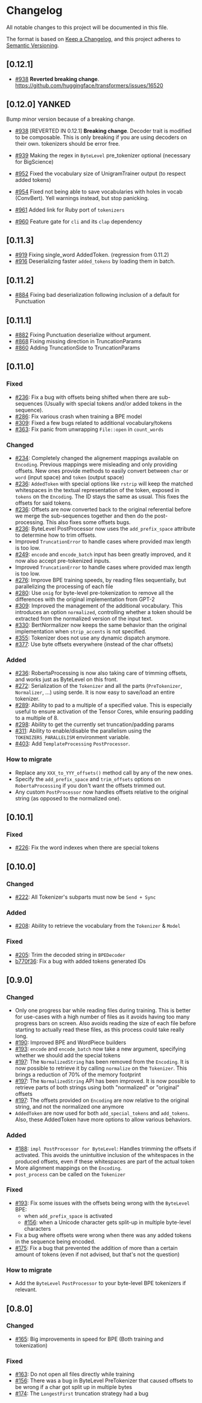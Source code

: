 # Changelog
All notable changes to this project will be documented in this file.

The format is based on [Keep a Changelog](https://keepachangelog.com/en/1.0.0/),
and this project adheres to [Semantic Versioning](https://semver.org/spec/v2.0.0.html).

## [0.12.1] 

- [#938] **Reverted breaking change**. https://github.com/huggingface/transformers/issues/16520

## [0.12.0] YANKED

Bump minor version because of a breaking change.

- [#938] [REVERTED IN 0.12.1] **Breaking change**. Decoder trait is modified to be composable. This is only breaking if you are using decoders on their own. tokenizers should be error free.
- [#939] Making the regex in `ByteLevel` pre_tokenizer optional (necessary for BigScience)

- [#952] Fixed the vocabulary size of UnigramTrainer output (to respect added tokens)
- [#954] Fixed not being able to save vocabularies with holes in vocab (ConvBert). Yell warnings instead, but stop panicking.
- [#961] Added link for Ruby port of `tokenizers`
- [#960] Feature gate for `cli` and its `clap` dependency

## [0.11.3]

- [#919] Fixing single_word AddedToken. (regression from 0.11.2)
- [#916] Deserializing faster `added_tokens` by loading them in batch.

## [0.11.2]

- [#884] Fixing bad deserialization following inclusion of a default for Punctuation

## [0.11.1]

- [#882] Fixing Punctuation deserialize without argument.
- [#868] Fixing missing direction in TruncationParams
- [#860] Adding TruncationSide to TruncationParams

## [0.11.0]

### Fixed
- [#236]: Fix a bug with offsets being shifted when there are sub-sequences (Usually with
special tokens and/or added tokens in the sequence).
- [#286]: Fix various crash when training a BPE model
- [#309]: Fixed a few bugs related to additional vocabulary/tokens
- [#363]: Fix panic from unwrapping `File::open` in `count_words`

### Changed
- [#234]: Completely changed the alignement mappings available on `Encoding`. Previous mappings
were misleading and only providing offsets. New ones provide methods to easily convert between
`char` or `word` (input space) and `token` (output space)
- [#236]: `AddedToken` with special options like `rstrip` will keep the matched whitespaces
in the textual representation of the token, exposed in `tokens` on the `Encoding`. The ID stays
the same as usual. This fixes the offsets for said tokens.
- [#236]: Offsets are now converted back to the original referential before we merge the
sub-sequences together and then do the post-processing. This also fixes some offsets bugs.
- [#236]: ByteLevel PostProcessor now uses the `add_prefix_space` attribute to determine how to
trim offsets.
- Improved `TruncationError` to handle cases where provided max length is too low.
- [#249]: `encode` and `encode_batch` input has been greatly improved, and it now also accept
pre-tokenized inputs.
- Improved `TruncationError` to handle cases where provided max length is too low.
- [#276]: Improve BPE training speeds, by reading files sequentially, but parallelizing the
processing of each file
- [#280]: Use `onig` for byte-level pre-tokenization to remove all the differences with the original
implementation from GPT-2
- [#309]: Improved the management of the additional vocabulary. This introduces an option
`normalized`, controlling whether a token should be extracted from the normalized version of the
input text.
- [#330]: BertNormalizer now keeps the same behavior than the original implementation when
`strip_accents` is not specified.
- [#355]: Tokenizer does not use any dynamic dispatch anymore.
- [#377]: Use byte offsets everywhere (instead of the char offsets)

### Added
- [#236]: RobertaProcessing is now also taking care of trimming offsets, and works just as ByteLevel
on this front.
- [#272]: Serialization of the `Tokenizer` and all the parts (`PreTokenizer`, `Normalizer`, ...)
using serde. It is now easy to save/load an entire tokenizer.
- [#289]: Ability to pad to a multiple of a specified value. This is especially useful to ensure
activation of the Tensor Cores, while ensuring padding to a multiple of 8.
- [#298]: Ability to get the currently set truncation/padding params
- [#311]: Ability to enable/disable the parallelism using the `TOKENIZERS_PARALLELISM` environment
variable.
- [#403]: Add `TemplateProcessing` `PostProcessor`.

### How to migrate
- Replace any `XXX_to_YYY_offsets()` method call by any of the new ones.
- Specify the `add_prefix_space` and `trim_offsets` options on `RobertaProcessing` if you don't
want the offsets trimmed out.
- Any custom `PostProcessor` now handles offsets relative to the original string (as opposed to the
normalized one).

## [0.10.1]

### Fixed
- [#226]: Fix the word indexes when there are special tokens

## [0.10.0]

### Changed
- [#222]: All Tokenizer's subparts must now be `Send + Sync`

### Added
- [#208]: Ability to retrieve the vocabulary from the `Tokenizer` & `Model`

### Fixed
- [#205]: Trim the decoded string in `BPEDecoder`
- [b770f36]: Fix a bug with added tokens generated IDs

## [0.9.0]

### Changed
- Only one progress bar while reading files during training. This is better for use-cases with
a high number of files as it avoids having too many progress bars on screen. Also avoids reading the
size of each file before starting to actually read these files, as this process could take really
long.
- [#190]: Improved BPE and WordPiece builders
- [#193]: `encode` and `encode_batch` now take a new argument, specifying whether we should add the
special tokens
- [#197]: The `NormalizedString` has been removed from the `Encoding`. It is now possible to
retrieve it by calling `normalize` on the `Tokenizer`. This brings a reduction of 70% of the memory
footprint
- [#197]: The `NormalizedString` API has been improved. It is now possible to retrieve parts of both
strings using both "normalized" or "original" offsets
- [#197]: The offsets provided on `Encoding` are now relative to the original string, and not the
normalized one anymore
- `AddedToken` are now used for both `add_special_tokens` and `add_tokens`. Also, these AddedToken
have more options to allow various behaviors.

### Added
- [#188]: `impl PostProcessor for ByteLevel`: Handles trimming the offsets if activated. This avoids
the unintuitive inclusion of the whitespaces in the produced offsets, even if these whitespaces are
part of the actual token
- More alignment mappings on the `Encoding`.
- `post_process` can be called on the `Tokenizer`

### Fixed
- [#193]: Fix some issues with the offsets being wrong with the `ByteLevel` BPE:
	- when `add_prefix_space` is activated
	- [#156]: when a Unicode character gets split-up in multiple byte-level characters
- Fix a bug where offsets were wrong when there was any added tokens in the sequence being encoded.
- [#175]: Fix a bug that prevented the addition of more than a certain amount of tokens (even if not
advised, but that's not the question)

### How to migrate
- Add the `ByteLevel` `PostProcessor` to your byte-level BPE tokenizers if relevant.

## [0.8.0]

### Changed
- [#165]: Big improvements in speed for BPE (Both training and tokenization)

### Fixed
- [#163]: Do not open all files directly while training
- [#156]: There was a bug in ByteLevel PreTokenizer that caused offsets to be wrong if a char got
split up in multiple bytes
- [#174]: The `LongestFirst` truncation strategy had a bug


[#938]: https://github.com/huggingface/tokenizers/pull/938
[#939]: https://github.com/huggingface/tokenizers/pull/939
[#952]: https://github.com/huggingface/tokenizers/pull/952
[#954]: https://github.com/huggingface/tokenizers/pull/954
[#961]: https://github.com/huggingface/tokenizers/pull/961
[#960]: https://github.com/huggingface/tokenizers/pull/960
[#919]: https://github.com/huggingface/tokenizers/pull/919
[#916]: https://github.com/huggingface/tokenizers/pull/916
[#884]: https://github.com/huggingface/tokenizers/pull/884
[#882]: https://github.com/huggingface/tokenizers/pull/882
[#868]: https://github.com/huggingface/tokenizers/pull/868
[#860]: https://github.com/huggingface/tokenizers/pull/860
[#403]: https://github.com/huggingface/tokenizers/pull/403
[#377]: https://github.com/huggingface/tokenizers/pull/377
[#355]: https://github.com/huggingface/tokenizers/pull/355
[#363]: https://github.com/huggingface/tokenizers/pull/363
[#330]: https://github.com/huggingface/tokenizers/pull/330
[#311]: https://github.com/huggingface/tokenizers/pull/311
[#309]: https://github.com/huggingface/tokenizers/pull/309
[#298]: https://github.com/huggingface/tokenizers/pull/298
[#289]: https://github.com/huggingface/tokenizers/pull/289
[#286]: https://github.com/huggingface/tokenizers/pull/286
[#280]: https://github.com/huggingface/tokenizers/pull/280
[#276]: https://github.com/huggingface/tokenizers/pull/276
[#272]: https://github.com/huggingface/tokenizers/pull/272
[#249]: https://github.com/huggingface/tokenizers/pull/249
[b770f36]: https://github.com/huggingface/tokenizers/commit/b770f364280af33efeffea8f0003102cda8cf1b7
[#236]: https://github.com/huggingface/tokenizers/pull/236
[#234]: https://github.com/huggingface/tokenizers/pull/234
[#226]: https://github.com/huggingface/tokenizers/pull/226
[#222]: https://github.com/huggingface/tokenizers/pull/222
[#208]: https://github.com/huggingface/tokenizers/pull/208
[#205]: https://github.com/huggingface/tokenizers/issues/205
[#197]: https://github.com/huggingface/tokenizers/pull/197
[#193]: https://github.com/huggingface/tokenizers/pull/193
[#190]: https://github.com/huggingface/tokenizers/pull/190
[#188]: https://github.com/huggingface/tokenizers/pull/188
[#175]: https://github.com/huggingface/tokenizers/issues/175
[#174]: https://github.com/huggingface/tokenizers/issues/174
[#165]: https://github.com/huggingface/tokenizers/pull/165
[#163]: https://github.com/huggingface/tokenizers/issues/163
[#156]: https://github.com/huggingface/tokenizers/pull/156
